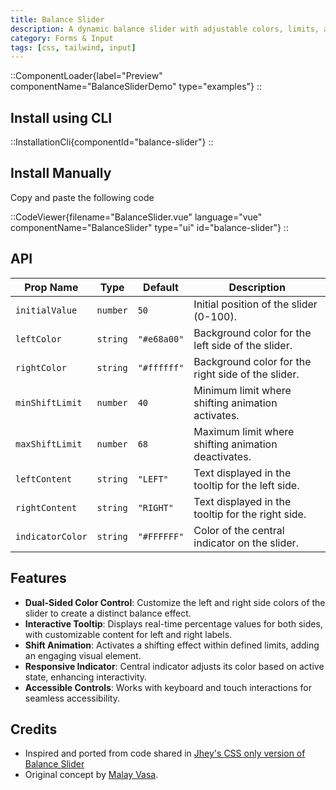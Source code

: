 ```yaml
---
title: Balance Slider
description: A dynamic balance slider with adjustable colors, limits, and interactive tooltip.
category: Forms & Input
tags: [css, tailwind, input]
---
```


::ComponentLoader{label="Preview" componentName="BalanceSliderDemo" type="examples"}
::

## Install using CLI

::InstallationCli{componentId="balance-slider"}
::

## Install Manually

Copy and paste the following code

::CodeViewer{filename="BalanceSlider.vue" language="vue" componentName="BalanceSlider" type="ui" id="balance-slider"}
::

## API

| Prop Name        | Type     | Default     | Description                                         |
| ---------------- | -------- | ----------- | --------------------------------------------------- |
| `initialValue`   | `number` | `50`        | Initial position of the slider (0-100).             |
| `leftColor`      | `string` | `"#e68a00"` | Background color for the left side of the slider.   |
| `rightColor`     | `string` | `"#ffffff"` | Background color for the right side of the slider.  |
| `minShiftLimit`  | `number` | `40`        | Minimum limit where shifting animation activates.   |
| `maxShiftLimit`  | `number` | `68`        | Maximum limit where shifting animation deactivates. |
| `leftContent`    | `string` | `"LEFT"`    | Text displayed in the tooltip for the left side.    |
| `rightContent`   | `string` | `"RIGHT"`   | Text displayed in the tooltip for the right side.   |
| `indicatorColor` | `string` | `"#FFFFFF"` | Color of the central indicator on the slider.       |

## Features

- **Dual-Sided Color Control**: Customize the left and right side colors of the slider to create a distinct balance effect.
- **Interactive Tooltip**: Displays real-time percentage values for both sides, with customizable content for left and right labels.
- **Shift Animation**: Activates a shifting effect within defined limits, adding an engaging visual element.
- **Responsive Indicator**: Central indicator adjusts its color based on active state, enhancing interactivity.
- **Accessible Controls**: Works with keyboard and touch interactions for seamless accessibility.

## Credits

- Inspired and ported from code shared in [Jhey's CSS only version of Balance Slider](https://x.com/jh3yy/status/1748809599598399792?s=46)
- Original concept by [Malay Vasa](https://x.com/MalayVasa/status/1748726374079381930).
